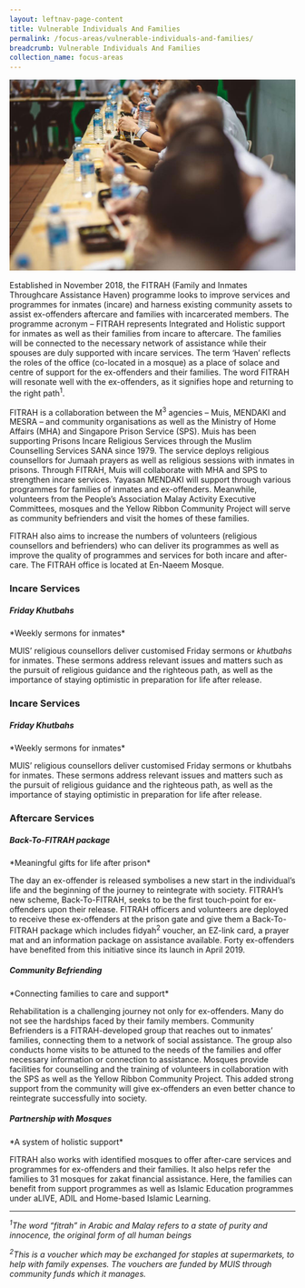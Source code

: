 ```yaml
---
layout: leftnav-page-content
title: Vulnerable Individuals And Families
permalink: /focus-areas/vulnerable-individuals-and-families/
breadcrumb: Vulnerable Individuals And Families
collection_name: focus-areas
---
```


![Vulnerable Individuals And Families](/images/focus-area-vulnerable.jpg)

Established in November 2018, the FITRAH (Family and Inmates Throughcare Assistance Haven) programme looks to improve services and programmes for inmates (incare) and harness existing community assets to assist ex-offenders aftercare and families with incarcerated members. The programme acronym – FITRAH represents Integrated and Holistic support for inmates as well as their families from incare to aftercare. The families will be connected to the necessary network of assistance while their spouses are duly supported with incare services. The term ‘Haven’ reflects the roles of the office (co-located in a mosque) as a place of solace and centre of support for the ex-offenders and their families. The word FITRAH will resonate well with the ex-offenders, as it signifies hope and returning to the right path<sup>1</sup>.

FITRAH is a collaboration between the M<sup>3</sup> agencies – Muis, MENDAKI and MESRA – and community organisations as well as the Ministry of Home Affairs (MHA) and Singapore Prison Service (SPS). Muis has been supporting Prisons Incare Religious Services through the Muslim Counselling Services SANA since 1979. The service deploys religious counsellors for Jumaah prayers as well as religious sessions with inmates in prisons. Through FITRAH, Muis will collaborate with MHA and SPS to strengthen incare services. Yayasan MENDAKI will support through various programmes for families of inmates and ex-offenders. Meanwhile, volunteers from the People’s Association Malay Activity Executive Committees, mosques and the Yellow Ribbon Community Project will serve as community befrienders and visit the homes of these families.

FITRAH also aims to increase the numbers of volunteers (religious counsellors and befrienders) who can deliver its programmes as well as improve the quality of programmes and services for both incare and after-care. The FITRAH office is located at En-Naeem Mosque.

### **Incare Services**

##### **Friday Khutbahs**
<p class="desc">*Weekly sermons for inmates*</p>

MUIS’ religious counsellors deliver customised Friday sermons or *khutbahs* for inmates. These sermons address relevant issues and matters such as the pursuit of religious guidance and the righteous path, as well as the importance of staying optimistic in preparation for life after release.

### **Incare Services**

##### **Friday Khutbahs**
<p class="desc">*Weekly sermons for inmates*</p>

MUIS’ religious counsellors deliver customised Friday sermons or khutbahs for inmates. These sermons address relevant issues and matters such as the pursuit of religious guidance and the righteous path, as well as the importance of staying optimistic in preparation for life after release.

### **Aftercare Services**

##### **Back-To-FITRAH package**
<p class="desc">*Meaningful gifts for life after prison*</p>

The day an ex-offender is released symbolises a new start in the individual’s life and the beginning of the journey to reintegrate with society. FITRAH’s new scheme, Back-To-FITRAH, seeks to be the first touch-point for ex-offenders upon their release. FITRAH officers and volunteers are deployed to receive these ex-offenders at the prison gate and give them a Back-To-FITRAH package which includes fidyah<sup>2</sup> voucher, an EZ-link card, a prayer mat and an information package on assistance available. Forty ex-offenders have benefited from this initiative since its launch in April 2019.

##### **Community Befriending**
<p class="desc">*Connecting families to care and support*</p>

Rehabilitation is a challenging journey not only for ex-offenders. Many do not see the hardships faced by their family members. Community Befrienders is a FITRAH-developed group that reaches out to inmates’ families, connecting them to a network of social assistance. The group also conducts home visits to be attuned to the needs of the families and offer necessary information or connection to assistance. Mosques provide facilities for counselling and the training of volunteers in collaboration with the SPS as well as the Yellow Ribbon Community Project. This added strong support from the community will give ex-offenders an even better chance to reintegrate successfully into society.

##### **Partnership with Mosques**
<p class="desc">*A system of holistic support*</p>

FITRAH also works with identified mosques to offer after-care services and programmes for ex-offenders and their families. It also helps refer the families to 31 mosques for zakat financial assistance. Here, the families can benefit from support programmes as well as Islamic Education programmes under aLIVE, ADIL and Home-based Islamic Learning.

<hr>

*<sup>1</sup>The word “fitrah” in Arabic and Malay refers to a state of purity and innocence, the original form of all human beings*

*<sup>2</sup>This is a voucher which may be exchanged for staples at supermarkets, to help with family expenses. The vouchers are funded by MUIS through community funds which it manages.*





